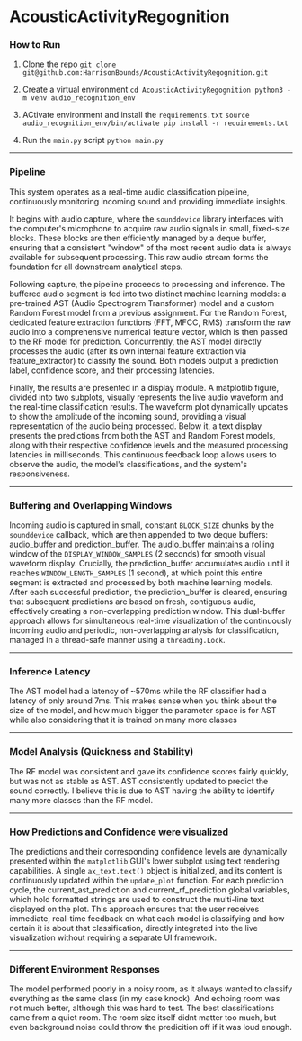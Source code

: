 # AcousticActivityRegognition

### How to Run

1. Clone the repo
`
git clone git@github.com:HarrisonBounds/AcousticActivityRegognition.git
`

2. Create a virtual environment
`
cd AcousticActivityRegognition
python3 -m venv audio_recognition_env
`

3. ACtivate environment and install the  `requirements.txt`
`
source audio_recognition_env/bin/activate
pip install -r requirements.txt
`

3. Run the `main.py` script
`
python main.py
`

---

### Pipeline

This system operates as a real-time audio classification pipeline, continuously monitoring incoming sound and providing immediate insights.

It begins with audio capture, where the `sounddevice` library interfaces with the computer's microphone to acquire raw audio signals in small, fixed-size blocks. These blocks are then efficiently managed by a deque  buffer, ensuring that a consistent "window" of the most recent audio data is always available for subsequent processing. This raw audio stream forms the foundation for all downstream analytical steps.

Following capture, the pipeline proceeds to processing and inference. The buffered audio segment is fed into two distinct machine learning models: a pre-trained AST (Audio Spectrogram Transformer) model and a custom Random Forest model from a previous assignment. For the Random Forest, dedicated feature extraction functions (FFT, MFCC, RMS) transform the raw audio into a comprehensive numerical feature vector, which is then passed to the RF model for prediction. Concurrently, the AST model directly processes the audio (after its own internal feature extraction via feature_extractor) to classify the sound. Both models output a prediction label, confidence score, and their processing latencies.

Finally, the results are presented in a display module. A matplotlib figure, divided into two subplots, visually represents the live audio waveform and the real-time classification results. The waveform plot dynamically updates to show the amplitude of the incoming sound, providing a visual representation of the audio being processed. Below it, a text display presents the predictions from both the AST and Random Forest models, along with their respective confidence levels and the measured processing latencies in milliseconds. This continuous feedback loop allows users to observe the audio, the model's classifications, and the system's responsiveness.

---

### Buffering and Overlapping Windows

Incoming audio is captured in small, constant `BLOCK_SIZE` chunks by the `sounddevice` callback, which are then appended to two deque buffers: audio_buffer and prediction_buffer. The audio_buffer maintains a rolling window of the `DISPLAY_WINDOW_SAMPLES` (2 seconds) for smooth visual waveform display. Crucially, the prediction_buffer accumulates audio until it reaches `WINDOW_LENGTH_SAMPLES` (1 second), at which point this entire segment is extracted and processed by both machine learning models. After each successful prediction, the prediction_buffer is cleared, ensuring that subsequent predictions are based on fresh, contiguous audio, effectively creating a non-overlapping prediction window. This dual-buffer approach allows for simultaneous real-time visualization of the continuously incoming audio and periodic, non-overlapping analysis for classification, managed in a thread-safe manner using a `threading.Lock`.

---

### Inference Latency

The AST model had a latency of ~570ms while the RF classifier had a latency of only around 7ms. This makes sense when you think about the size of the model, and how much bigger the parameter space is for AST while also considering that it is trained on many more classes

---

### Model Analysis (Quickness and Stability)

The RF model was consistent and gave its confidence scores fairly quickly, but was not as stable as AST. AST consistently updated to predict the sound correctly. I believe this is due to AST having the ability to identify many more classes than the RF model.

---

### How Predictions and Confidence were visualized

The predictions and their corresponding confidence levels are dynamically presented within the `matplotlib` GUI's lower subplot using text rendering capabilities. A single `ax_text.text()` object is initialized, and its content is continuously updated within the `update_plot` function. For each prediction cycle, the current_ast_prediction and current_rf_prediction global variables, which hold formatted strings are used to construct the multi-line text displayed on the plot. This approach ensures that the user receives immediate, real-time feedback on what each model is classifying and how certain it is about that classification, directly integrated into the live visualization without requiring a separate UI framework.

---

### Different Environment Responses

The model performed poorly in a noisy room, as it always wanted to classify everything as the same class (in my case knock). And echoing room was not much better, although this was hard to test. The best classifications came from a quiet room. The room size itself didnt matter too much, but even background noise could throw the predicition off if it was loud enough.



